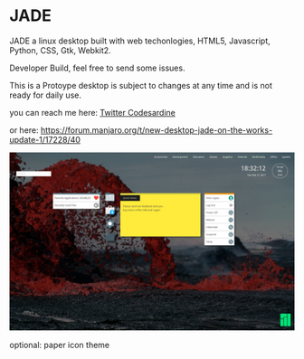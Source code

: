 # JADE
JADE a linux desktop built with web techonlogies, HTML5, Javascript, Python, CSS, Gtk, Webkit2.

Developer Build, feel free to send some issues.

This is a Protoype desktop is subject to changes at any time and is not ready for daily use.

you can reach me here:
[Twitter Codesardine](https://twitter.com/codesardine)

or here: https://forum.manjaro.org/t/new-desktop-jade-on-the-works-update-1/17228/40


![desktop](jade.png)


optional: paper icon theme


